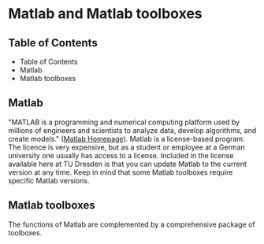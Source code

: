 # Matlab and Matlab toolboxes

## Table of Contents

- Table of Contents
- Matlab
- Matlab toolboxes

## Matlab

"MATLAB is a programming and numerical computing platform used by millions of engineers and scientists to analyze data, develop algorithms, and create models."
([Matlab Homepage](https://mathworks.com/products/matlab.html)).
Matlab is a license-based program.
The licence is very expensive, but as a student or employee at a German university one usually has access to a license.
Included in the license available here at TU Dresden is that you can update Matlab to the current version at any time.
Keep in mind that some Matlab toolboxes require specific Matlab versions.

## Matlab toolboxes

The functions of Matlab are complemented by a comprehensive package of toolboxes.